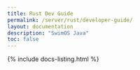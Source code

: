 ```yaml
---
title: Rust Dev Guide
permalink: /server/rust/developer-guide/
layout: documentation
description: "SwimOS Java"
toc: false
---
```


{% include docs-listing.html %}

